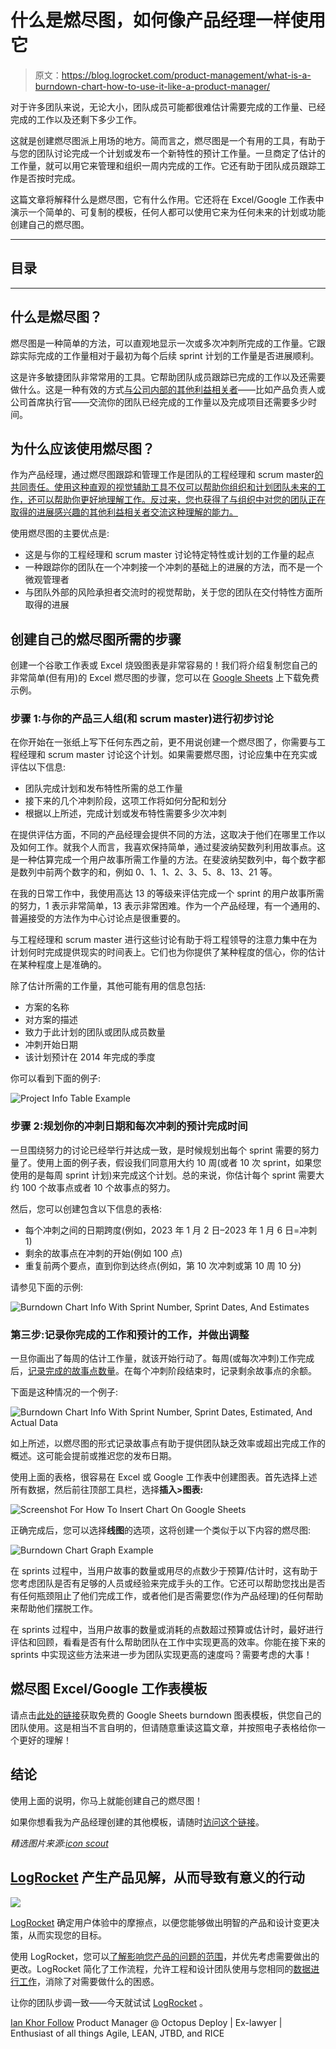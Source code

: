 # 什么是燃尽图，如何像产品经理一样使用它

> 原文：<https://blog.logrocket.com/product-management/what-is-a-burndown-chart-how-to-use-it-like-a-product-manager/>

对于许多团队来说，无论大小，团队成员可能都很难估计需要完成的工作量、已经完成的工作以及还剩下多少工作。

这就是创建燃尽图派上用场的地方。简而言之，燃尽图是一个有用的工具，有助于与您的团队讨论完成一个计划或发布一个新特性的预计工作量。一旦商定了估计的工作量，就可以用它来管理和组织一周内完成的工作。它还有助于团队成员跟踪工作是否按时完成。

这篇文章将解释什么是燃尽图，它有什么作用。它还将在 Excel/Google 工作表中演示一个简单的、可复制的模板，任何人都可以使用它来为任何未来的计划或功能创建自己的燃尽图。

* * *

## 目录

* * *

## 什么是燃尽图？

燃尽图是一种简单的方法，可以直观地显示一次或多次冲刺所完成的工作量。它跟踪实际完成的工作量相对于最初为每个后续 sprint 计划的工作量是否进展顺利。

这是许多敏捷团队非常常用的工具。它帮助团队成员跟踪已完成的工作以及还需要做什么。这是一种有效的方式[与公司内部的其他利益相关者](https://blog.logrocket.com/product-management/what-stakeholder-management-tools-techniques/)——比如产品负责人或公司首席执行官——交流你的团队已经完成的工作量以及完成项目还需要多少时间。

## 为什么应该使用燃尽图？

作为产品经理，通过燃尽图跟踪和管理工作是团队的工程经理和 scrum master[的共同责任。使用这种直观的视觉辅助工具不仅可以帮助你组织和计划团队未来的工作，还可以帮助你更好地理解工作。反过来，您也获得了与组织中对您的团队正在取得的进展感兴趣的其他利益相关者交流这种理解的能力。](https://blog.logrocket.com/product-management/how-top-product-managers-work-engineers/)

使用燃尽图的主要优点是:

*   这是与你的工程经理和 scrum master 讨论特定特性或计划的工作量的起点
*   一种跟踪你的团队在一个冲刺接一个冲刺的基础上的进展的方法，而不是一个微观管理者
*   与团队外部的风险承担者交流时的视觉帮助，关于您的团队在交付特性方面所取得的进展

## 创建自己的燃尽图所需的步骤

创建一个谷歌工作表或 Excel 烧毁图表是非常容易的！我们将介绍复制您自己的非常简单(但有用)的 Excel 燃尽图的步骤，您可以在 [Google Sheets](https://docs.google.com/spreadsheets/d/1UThQNWOteWka9TIQnUSPN9gDYb-Cy92sESAKlzRyJDs/edit?usp=sharing) 上下载免费示例。

### 步骤 1:与你的产品三人组(和 scrum master)进行初步讨论

在你开始在一张纸上写下任何东西之前，更不用说创建一个燃尽图了，你需要与工程经理和 scrum master 讨论这个计划。如果需要燃尽图，讨论应集中在充实或评估以下信息:

*   团队完成计划和发布特性所需的总工作量
*   接下来的几个冲刺阶段，这项工作将如何分配和划分
*   根据以上所述，完成计划或发布特性需要多少次冲刺

在提供评估方面，不同的产品经理会提供不同的方法，这取决于他们在哪里工作以及如何工作。就我个人而言，我喜欢保持简单，通过斐波纳契数列利用故事点。这是一种估算完成一个用户故事所需工作量的方法。在斐波纳契数列中，每个数字都是数列中前两个数字的和，例如 0、1、1、2、3、5、8、13、21 等。

在我的日常工作中，我使用高达 13 的等级来评估完成一个 sprint 的用户故事所需的努力，1 表示非常简单，13 表示非常困难。作为一个产品经理，有一个通用的、普遍接受的方法作为中心讨论点是很重要的。

与工程经理和 scrum master 进行这些讨论有助于将工程领导的注意力集中在为计划何时完成提供现实的时间表上。它们也为你提供了某种程度的信心，你的估计在某种程度上是准确的。

除了估计所需的工作量，其他可能有用的信息包括:

*   方案的名称
*   对方案的描述
*   致力于此计划的团队或团队成员数量
*   冲刺开始日期
*   该计划预计在 2014 年完成的季度

你可以看到下面的例子:

![Project Info Table Example](img/7352a0e5303622d922dcf101243b4e26.png)

### 步骤 2:规划你的冲刺日期和每次冲刺的预计完成时间

一旦围绕努力的讨论已经举行并达成一致，是时候规划出每个 sprint 需要的努力量了。使用上面的例子表，假设我们同意用大约 10 周(或者 10 次 sprint，如果您使用的是每周 sprint 计划)来完成这个计划。总的来说，你估计每个 sprint 需要大约 100 个故事点或者 10 个故事点的努力。

然后，您可以创建包含以下信息的表格:

*   每个冲刺之间的日期跨度(例如，2023 年 1 月 2 日–2023 年 1 月 6 日=冲刺 1)
*   剩余的故事点在冲刺的开始(例如 100 点)
*   重复前两个要点，直到你到达终点(例如，第 10 次冲刺或第 10 周 10 分)

请参见下面的示例:

![Burndown Chart Info With Sprint Number, Sprint Dates, And Estimates](img/9d68a7d3d6bde3c7509c2926f42e4cef.png)

### 第三步:记录你完成的工作和预计的工作，并做出调整

一旦你画出了每周的估计工作量，就该开始行动了。每周(或每次冲刺)工作完成后，[记录完成的故事点数量](https://blog.logrocket.com/product-management/story-points-velocity-estimation-does-this-really-work/)。在每个冲刺阶段结束时，记录剩余故事点的余额。

下面是这种情况的一个例子:

![Burndown Chart Info With Sprint Number, Sprint Dates, Estimated, And Actual Data](img/3feb5f93132aed1949b05b749ff1b1d4.png)

如上所述，以燃尽图的形式记录故事点有助于提供团队缺乏效率或超出完成工作的概述。这可能会提前或推迟您的发布日期。

使用上面的表格，很容易在 Excel 或 Google 工作表中创建图表。首先选择上述所有数据，然后前往顶部工具栏，选择**插入>图表:**

![Screenshot For How To Insert Chart On Google Sheets](img/671f15d669705c36eb15a066099ebdb7.png)

正确完成后，您可以选择**线图**的选项，这将创建一个类似于以下内容的燃尽图:

![Burndown Chart Graph Example](img/2e48fde6db3e5c9d626368c487b2e7b2.png)

在 sprints 过程中，当用户故事的数量或用尽的点数少于预算/估计时，这有助于您考虑团队是否有足够的人员或经验来完成手头的工作。它还可以帮助您找出是否有任何瓶颈阻止了他们完成工作，或者他们是否需要您(作为产品经理)的任何帮助来帮助他们摆脱工作。

在 sprints 过程中，当用户故事的数量或消耗的点数超过预算或估计时，最好进行评估和回顾，看看是否有什么帮助团队在工作中实现更高的效率。你能在接下来的 sprints 中实现这些方法来进一步为团队实现更高的速度吗？需要考虑的大事！

## 燃尽图 Excel/Google 工作表模板

请点击[此处的链接](https://docs.google.com/spreadsheets/d/1UThQNWOteWka9TIQnUSPN9gDYb-Cy92sESAKlzRyJDs/edit?usp=sharing)获取免费的 Google Sheets burndown 图表模板，供您自己的团队使用。这是相当不言自明的，但请随意重读这篇文章，并按照电子表格给你一个更好的理解！

## 结论

使用上面的说明，你马上就能创建自己的燃尽图！

如果你想看我为产品经理创建的其他模板，请随时[访问这个链接](https://khornerstone.gumroad.com)。

*精选图片来源:[icon scout](https://iconscout.com/icon/agile-5804828)*

## [LogRocket](https://lp.logrocket.com/blg/pm-signup) 产生产品见解，从而导致有意义的行动

[![](img/1af2ef21ae5da387d71d92a7a09c08e8.png)](https://lp.logrocket.com/blg/pm-signup)

[LogRocket](https://lp.logrocket.com/blg/pm-signup) 确定用户体验中的摩擦点，以便您能够做出明智的产品和设计变更决策，从而实现您的目标。

使用 LogRocket，您可以[了解影响您产品的问题的范围](https://logrocket.com/for/analytics-for-web-applications)，并优先考虑需要做出的更改。LogRocket 简化了工作流程，允许工程和设计团队使用与您相同的[数据进行工作](https://logrocket.com/for/web-analytics-solutions)，消除了对需要做什么的困惑。

让你的团队步调一致——今天就试试 [LogRocket](https://lp.logrocket.com/blg/pm-signup) 。

[Ian Khor Follow](https://blog.logrocket.com/author/iankhor/) Product Manager @ Octopus Deploy | Ex-lawyer | Enthusiast of all things Agile, LEAN, JTBD, and RICE